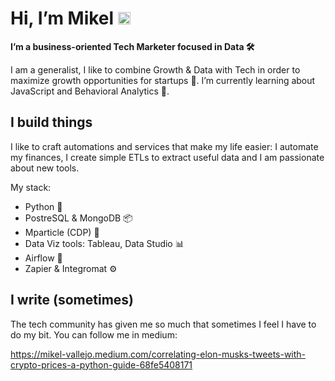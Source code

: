 #  Hi, I’m Mikel <img src="https://media.tenor.com/images/30169e4a670daf12443df7d2dd140176/tenor.gif" width="20px">

**I’m a business-oriented Tech Marketer focused in Data 🛠**

I am a generalist, I like to combine Growth & Data with Tech in order to maximize growth opportunities for startups 🚀.
I’m currently learning about JavaScript and Behavioral Analytics 🧠.

## I build things

I like to craft automations and services that make my life easier: I automate my finances, I create simple ETLs to extract useful data and I am passionate about new tools.

My stack:
* Python 🐍 
* PostreSQL & MongoDB 📦
* Mparticle (CDP) 🧠
* Data Viz tools: Tableau, Data Studio 📊
* Airflow 🚀
* Zapier & Integromat ⚙️

## I write (sometimes)

The tech community has given me so much that sometimes I feel I have to do my bit. You can follow me in medium:

https://mikel-vallejo.medium.com/correlating-elon-musks-tweets-with-crypto-prices-a-python-guide-68fe5408171

<!---
mikelvallejo/mikelvallejo is a ✨ special ✨ repository because its `README.md` (this file) appears on your GitHub profile.
You can click the Preview link to take a look at your changes.
--->
